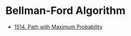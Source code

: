 # Bellman-Ford Algorithm

- [1514. Path with Maximum Probability](https://leetcode.com/problems/path-with-maximum-probability/description/)
